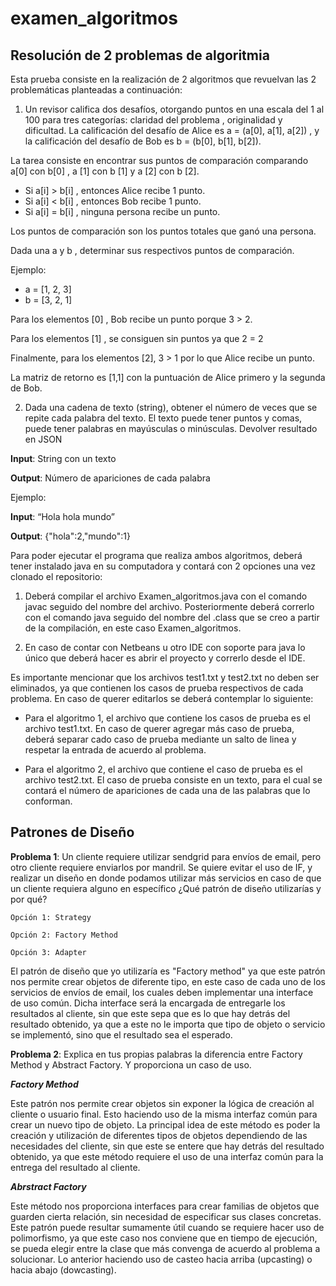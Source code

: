 # examen_algoritmos

## Resolución de 2 problemas de algoritmia

Esta prueba consiste en la realización de 2 algoritmos que revuelvan las 2 problemáticas planteadas a continuación:

1. Un revisor califica dos desafíos, otorgando puntos en una escala del 1 al 100 para tres categorías: claridad del problema , originalidad y dificultad.
La calificación del desafío de Alice es a = (a[0], a[1], a[2]) , y la calificación del desafío de Bob es b = (b[0], b[1], b[2]).

La tarea consiste en encontrar sus puntos de comparación comparando a[0] con b[0] , a [1] con b [1] y a [2] con b [2].
  - Si a[i] > b[i] , entonces Alice recibe 1 punto.
  - Si a[i] < b[i] , entonces Bob recibe 1 punto.
  - Si a[i] = b[i] , ninguna persona recibe un punto.


Los puntos de comparación son los puntos totales que ganó una persona.

Dada una a y b , determinar sus respectivos puntos de comparación.

Ejemplo:
 - a = [1, 2, 3]
 - b = [3, 2, 1]

Para los elementos [0] , Bob recibe un punto porque 3 > 2.

Para los elementos [1] , se consiguen sin puntos ya que 2 = 2

Finalmente, para los elementos [2], 3 > 1 por lo que Alice recibe un punto.

La matriz de retorno es [1,1] con la puntuación de Alice primero y la segunda de Bob.

2. Dada una cadena de texto (string), obtener el número de veces que se repite cada palabra del texto. El texto puede tener puntos y comas, puede tener palabras en
mayúsculas o minúsculas. Devolver resultado en JSON

**Input**: String con un texto

**Output**: Número de apariciones de cada palabra

Ejemplo:

**Input**: “Hola hola mundo”

**Output**: {"hola":2,"mundo":1}

Para poder ejecutar el programa que realiza ambos algoritmos, deberá tener instalado java en su computadora y contará con 2 opciones una vez clonado el repositorio: 

1. Deberá compilar el archivo Examen_algoritmos.java con el comando javac seguido del nombre del archivo. Posteriormente deberá correrlo con el comando java seguido del nombre del .class que se creo a partir de la compilación, en este caso Examen_algoritmos.

2. En caso de contar con Netbeans u otro IDE con soporte para java lo único que deberá hacer es abrir el proyecto y correrlo desde el IDE.

Es importante mencionar que los archivos test1.txt y test2.txt no deben ser eliminados, ya que contienen los casos de prueba respectivos de cada problema. En caso de querer editarlos se deberá contemplar lo siguiente:

- Para el algoritmo 1, el archivo que contiene los casos de prueba es el archivo test1.txt. En caso de querer agregar más caso de prueba, deberá separar cado caso de prueba mediante un salto de linea y respetar la entrada de acuerdo al problema.

- Para el algoritmo 2, el archivo que contiene el caso de prueba es el archivo test2.txt. El caso de prueba consiste en un texto, para el cual se contará el número de apariciones de cada una de las palabras que lo conforman.

## Patrones de Diseño

**Problema 1**: Un cliente requiere utilizar sendgrid para envíos de email, pero otro cliente requiere enviarlos por mandril. Se quiere evitar el uso de IF, y realizar un diseño en donde podamos utilizar más servicios en caso de que un cliente requiera alguno en específico ¿Qué patrón de diseño utilizarías y por qué?

    Opción 1: Strategy

    Opción 2: Factory Method

    Opción 3: Adapter

El patrón de diseño que yo utilizaría es "Factory method" ya que este patrón nos permite crear objetos de diferente tipo, en este caso de cada uno de los servicios de envíos de email, los cuales deben implementar una interface de uso común. Dicha interface será la encargada de entregarle los resultados al cliente, sin que este sepa que es lo que hay detrás del resultado obtenido, ya que a este no le importa que tipo de objeto o servicio se implementó, sino que el resultado sea el esperado.

**Problema 2**: Explica en tus propias palabras la diferencia entre Factory Method y Abstract Factory. Y proporciona un caso de uso.

***Factory Method***

Este patrón nos permite crear objetos sin exponer la lógica de creación al cliente o usuario final. Esto haciendo uso de la misma interfaz común para crear un nuevo tipo de objeto. La principal idea de este método es poder la creación y utilización de diferentes tipos de objetos dependiendo de las necesidades del cliente, sin que este se entere que hay detrás del resultado obtenido, ya que este método requiere el uso de una interfaz común para la entrega del resultado al cliente.


***Abrstract Factory***

Este método nos proporciona interfaces para crear familias de objetos que guarden cierta relación, sin necesidad de especificar sus clases concretas. Este patrón puede resultar sumamente útil cuando se requiere hacer uso de polimorfismo, ya que este caso nos conviene que en tiempo de ejecución, se pueda elegir entre la clase que más convenga de acuerdo al problema a solucionar. Lo anterior haciendo uso de casteo hacia arriba (upcasting) o hacia abajo (dowcasting).


